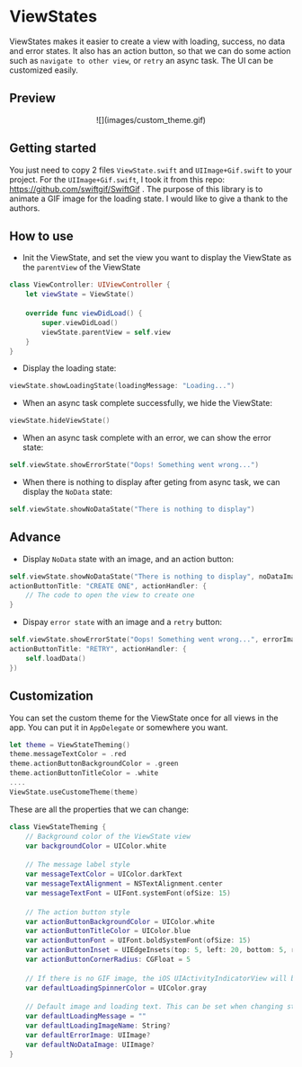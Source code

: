 # ViewStates
ViewStates makes it easier to create a view with loading, success, no data and error states. It also has an action button, so that we can do some action such as `navigate to other view`, or `retry` an async task. The UI can be customized easily.

## Preview
<p align="center">
![](images/custom_theme.gif)
</p>

## Getting started

You just need to copy 2 files `ViewState.swift` and `UIImage+Gif.swift` to your project. For the `UIImage+Gif.swift`, I took it from this repo: https://github.com/swiftgif/SwiftGif . The purpose of this library is to animate a GIF image for the loading state. I would like to give a thank to the authors.

## How to use

- Init the ViewState, and set the view you want to display the ViewState as the `parentView` of the ViewState

``` swift
class ViewController: UIViewController {
    let viewState = ViewState()
    
    override func viewDidLoad() {
        super.viewDidLoad()
        viewState.parentView = self.view
    }
}
```
- Display the loading state:
``` swift
viewState.showLoadingState(loadingMessage: "Loading...")
```
- When an async task complete successfully, we hide the ViewState:
``` swift
viewState.hideViewState()
```
- When an async task complete with an error, we can show the error state:
``` swift
self.viewState.showErrorState("Oops! Something went wrong...")
```
- When there is nothing to display after geting from async task, we can display the `NoData` state:
``` swift
self.viewState.showNoDataState("There is nothing to display")
```

## Advance
- Display `NoData` state with an image, and an action button:
``` swift
self.viewState.showNoDataState("There is nothing to display", noDataImage: UIImage(named: "no_data",
actionButtonTitle: "CREATE ONE", actionHandler: {
    // The code to open the view to create one
}
```
- Dispay `error state` with an image and a `retry` button:
``` swift
self.viewState.showErrorState("Oops! Something went wrong...", errorImage: UIImage(named: "error", 
actionButtonTitle: "RETRY", actionHandler: {
    self.loadData()
})
```

## Customization
You can set the custom theme for the ViewState once for all views in the app. You can put it in `AppDelegate` or somewhere you want.
``` swift
let theme = ViewStateTheming()
theme.messageTextColor = .red
theme.actionButtonBackgroundColor = .green
theme.actionButtonTitleColor = .white
....
ViewState.useCustomeTheme(theme)
```

These are all the properties that we can change:
``` swift
class ViewStateTheming {
    // Background color of the ViewState view
    var backgroundColor = UIColor.white

    // The message label style
    var messageTextColor = UIColor.darkText
    var messageTextAlignment = NSTextAlignment.center
    var messageTextFont = UIFont.systemFont(ofSize: 15)

    // The action button style
    var actionButtonBackgroundColor = UIColor.white
    var actionButtonTitleColor = UIColor.blue
    var actionButtonFont = UIFont.boldSystemFont(ofSize: 15)
    var actionButtonInset = UIEdgeInsets(top: 5, left: 20, bottom: 5, right: 20)
    var actionButtonCornerRadius: CGFloat = 5

    // If there is no GIF image, the iOS UIActivityIndicatorView will be used
    var defaultLoadingSpinnerColor = UIColor.gray

    // Default image and loading text. This can be set when changing state for a special view
    var defaultLoadingMessage = ""
    var defaultLoadingImageName: String?
    var defaultErrorImage: UIImage?
    var defaultNoDataImage: UIImage?
}
```


